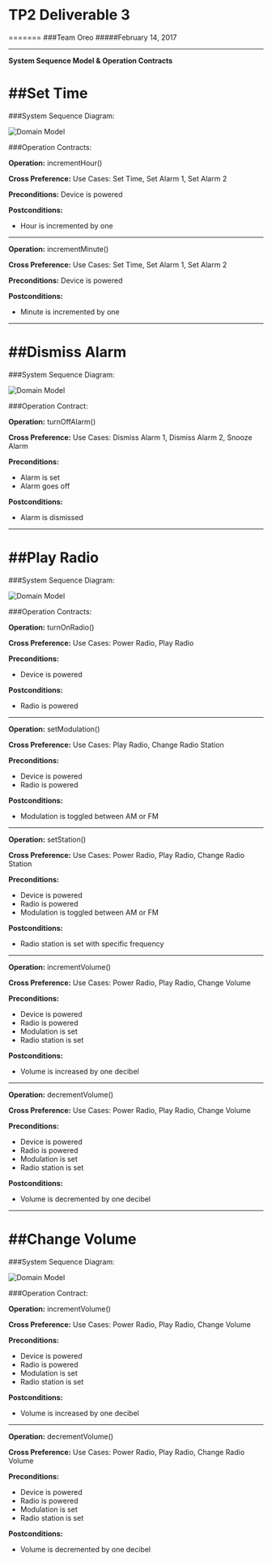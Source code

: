 #  TP2 Deliverable 3
=======
###Team Oreo
#####February 14, 2017

---

**System Sequence Model & Operation Contracts**

##**Set Time**
=======

###System Sequence Diagram:

![Domain Model](/Images/SSD_SetTime.jpg)

###Operation Contracts:

**Operation:** incrementHour()

**Cross Preference:** Use Cases: Set Time, Set Alarm 1, Set Alarm 2

**Preconditions:** Device is powered

**Postconditions:**
* Hour is incremented by one

----

**Operation:** incrementMinute()

**Cross Preference:** Use Cases: Set Time, Set Alarm 1, Set Alarm 2

**Preconditions:** Device is powered

**Postconditions:**
* Minute is incremented by one

---

##**Dismiss Alarm**
=======

###System Sequence Diagram:

![Domain Model](/Images/SSD_DismissAlarm.jpg)


###Operation Contract:

**Operation:** turnOffAlarm()

**Cross Preference:** Use Cases: Dismiss Alarm 1, Dismiss Alarm 2, Snooze Alarm

**Preconditions:**
* Alarm is set
* Alarm goes off

**Postconditions:**
* Alarm is dismissed

---

##**Play Radio**
=======

###System Sequence Diagram:

![Domain Model](/Images/SSD_PlayRadio.jpg)


###Operation Contracts:

**Operation:** turnOnRadio()

**Cross Preference:** Use Cases: Power Radio, Play Radio

**Preconditions:**
* Device is powered

**Postconditions:**
* Radio is powered


---

**Operation:** setModulation()

**Cross Preference:** Use Cases: Play Radio, Change Radio Station

**Preconditions:**
* Device is powered
* Radio is powered

**Postconditions:**
* Modulation is toggled between AM or FM

---


**Operation:** setStation()

**Cross Preference:** Use Cases: Power Radio, Play Radio, Change Radio Station

**Preconditions:**
* Device is powered
* Radio is powered
* Modulation is toggled between AM or FM

**Postconditions:**
* Radio station is set with specific frequency


---

**Operation:** incrementVolume()

**Cross Preference:** Use Cases: Power Radio, Play Radio, Change Volume

**Preconditions:**
* Device is powered
* Radio is powered
* Modulation is set
* Radio station is set

**Postconditions:**
* Volume is increased by one decibel


---

**Operation:** decrementVolume()

**Cross Preference:** Use Cases: Power Radio, Play Radio, Change Volume

**Preconditions:**
* Device is powered
* Radio is powered
* Modulation is set
* Radio station is set

**Postconditions:**
* Volume is decremented by one decibel


---

##**Change Volume**
=======
###System Sequence Diagram:

![Domain Model](/Images/SSD_ChangeRadioVolume.jpg)


###Operation Contract:

**Operation:** incrementVolume()

**Cross Preference:** Use Cases: Power Radio, Play Radio, Change Volume

**Preconditions:**
* Device is powered
* Radio is powered
* Modulation is set
* Radio station is set

**Postconditions:**
* Volume is increased by one decibel


---

**Operation:** decrementVolume()

**Cross Preference:** Use Cases: Power Radio, Play Radio, Change Radio Volume

**Preconditions:**
* Device is powered
* Radio is powered
* Modulation is set
* Radio station is set

**Postconditions:**
* Volume is decremented by one decibel
